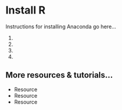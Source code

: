 Install R
=========

Instructions for installing Anaconda go here...

1.
2.
3.
4.




## More resources & tutorials...
* Resource
* Resource
* Resource
